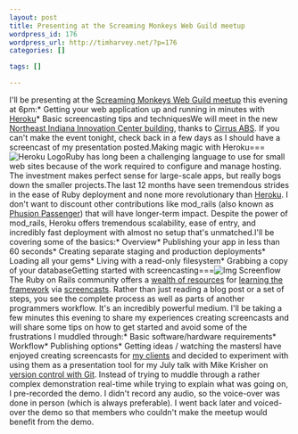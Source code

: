 ```yaml
--- 
layout: post
title: Presenting at the Screaming Monkeys Web Guild meetup
wordpress_id: 176
wordpress_url: http://timharvey.net/?p=176
categories: []

tags: []

---
```

I'll be presenting at the [Screaming Monkeys Web Guild meetup](http://www.meetup.com/screamingmonkeys/calendar/11659367/) this evening at 6pm:* Getting your web application up and running in minutes with [Heroku](http://heroku.com/)* Basic screencasting tips and techniquesWe will meet in the new [Northeast Indiana Innovation Center building](http://maps.google.com/maps/ms?ie=UTF8&hl=en&msa=0&ll=41.12041,-85.098376&spn=0.003039,0.003932&t=h&z=18&msid=111936917137016682070.00047648a52d03727f3a9), thanks to [Cirrus ABS](http://cirrusabs.com). If you can't make the event tonight, check back in a few days as I should have a screencast of my presentation posted.Making magic with Heroku===![Heroku Logo](http://timharvey.net/wp-content/heroku_logo.png)Ruby has long been a challenging language to use for small web sites because of the work required to configure and manage hosting. The investment makes perfect sense for large-scale apps, but really bogs down the smaller projects.The last 12 months have seen tremendous strides in the ease of Ruby deployment and none more revolutionary than [Heroku](http://heroku.com/). I don't want to discount other contributions like mod_rails (also known as [Phusion Passenger](http://www.modrails.com/)) that will have longer-term impact. Despite the power of mod_rails, Heroku offers tremendous scalability, ease of entry, and incredibly fast deployment with almost no setup that's unmatched.I'll be covering some of the basics:* Overview* Publishing your app in less than 60 seconds* Creating separate staging and production deployments* Loading all your gems* Living with a read-only filesystem* Grabbing a copy of your databaseGetting started with screencasting===![Img Screenflow](http://timharvey.net/wp-content/img_screenflow.png)The Ruby on Rails community offers a [wealth of resources](http://railscasts.com) for [learning the framework](http://peepcode.com) via [screencasts](http://pragprog.com/). Rather than just reading a blog post or a set of steps, you see the complete process as well as parts of another programmers workflow. It's an incredibly powerful medium. I'll be taking a few minutes this evening to share my experiences creating screencasts and will share some tips on how to get started and avoid some of the frustrations I muddled through:* Basic software/hardware requirements* Workflow* Publishing options* Getting ideas / watching the mastersI have enjoyed creating screencasts for [my clients](http://www.literacy5.com/page/work/) and decided to experiment with using them as a presentation tool for my July talk with Mike Krisher on [version control with Git](/2009/07/20/screencast-simple-version-control-with-git/). Instead of trying to muddle through a rather complex demonstration real-time while trying to explain what was going on, I pre-recorded the demo. I didn't record any audio, so the voice-over was done in person (which is always preferable). I went back later and voiced-over the demo so that members who couldn't make the meetup would benefit from the demo.
